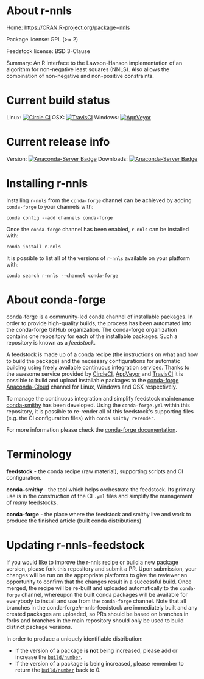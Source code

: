 About r-nnls
============

Home: https://CRAN.R-project.org/package=nnls

Package license: GPL (>= 2)

Feedstock license: BSD 3-Clause

Summary: An R interface to the Lawson-Hanson implementation of an algorithm for non-negative least squares (NNLS).  Also allows the combination of non-negative and non-positive constraints.



Current build status
====================

Linux: [![Circle CI](https://circleci.com/gh/conda-forge/r-nnls-feedstock.svg?style=shield)](https://circleci.com/gh/conda-forge/r-nnls-feedstock)
OSX: [![TravisCI](https://travis-ci.org/conda-forge/r-nnls-feedstock.svg?branch=master)](https://travis-ci.org/conda-forge/r-nnls-feedstock)
Windows: [![AppVeyor](https://ci.appveyor.com/api/projects/status/github/conda-forge/r-nnls-feedstock?svg=True)](https://ci.appveyor.com/project/conda-forge/r-nnls-feedstock/branch/master)

Current release info
====================
Version: [![Anaconda-Server Badge](https://anaconda.org/conda-forge/r-nnls/badges/version.svg)](https://anaconda.org/conda-forge/r-nnls)
Downloads: [![Anaconda-Server Badge](https://anaconda.org/conda-forge/r-nnls/badges/downloads.svg)](https://anaconda.org/conda-forge/r-nnls)

Installing r-nnls
=================

Installing `r-nnls` from the `conda-forge` channel can be achieved by adding `conda-forge` to your channels with:

```
conda config --add channels conda-forge
```

Once the `conda-forge` channel has been enabled, `r-nnls` can be installed with:

```
conda install r-nnls
```

It is possible to list all of the versions of `r-nnls` available on your platform with:

```
conda search r-nnls --channel conda-forge
```


About conda-forge
=================

conda-forge is a community-led conda channel of installable packages.
In order to provide high-quality builds, the process has been automated into the
conda-forge GitHub organization. The conda-forge organization contains one repository
for each of the installable packages. Such a repository is known as a *feedstock*.

A feedstock is made up of a conda recipe (the instructions on what and how to build
the package) and the necessary configurations for automatic building using freely
available continuous integration services. Thanks to the awesome service provided by
[CircleCI](https://circleci.com/), [AppVeyor](http://www.appveyor.com/)
and [TravisCI](https://travis-ci.org/) it is possible to build and upload installable
packages to the [conda-forge](https://anaconda.org/conda-forge)
[Anaconda-Cloud](http://docs.anaconda.org/) channel for Linux, Windows and OSX respectively.

To manage the continuous integration and simplify feedstock maintenance
[conda-smithy](http://github.com/conda-forge/conda-smithy) has been developed.
Using the ``conda-forge.yml`` within this repository, it is possible to re-render all of
this feedstock's supporting files (e.g. the CI configuration files) with ``conda smithy rerender``.

For more information please check the [conda-forge documentation](https://conda-forge.org/docs/).

Terminology
===========

**feedstock** - the conda recipe (raw material), supporting scripts and CI configuration.

**conda-smithy** - the tool which helps orchestrate the feedstock.
                   Its primary use is in the construction of the CI ``.yml`` files
                   and simplify the management of *many* feedstocks.

**conda-forge** - the place where the feedstock and smithy live and work to
                  produce the finished article (built conda distributions)


Updating r-nnls-feedstock
=========================

If you would like to improve the r-nnls recipe or build a new
package version, please fork this repository and submit a PR. Upon submission,
your changes will be run on the appropriate platforms to give the reviewer an
opportunity to confirm that the changes result in a successful build. Once
merged, the recipe will be re-built and uploaded automatically to the
`conda-forge` channel, whereupon the built conda packages will be available for
everybody to install and use from the `conda-forge` channel.
Note that all branches in the conda-forge/r-nnls-feedstock are
immediately built and any created packages are uploaded, so PRs should be based
on branches in forks and branches in the main repository should only be used to
build distinct package versions.

In order to produce a uniquely identifiable distribution:
 * If the version of a package **is not** being increased, please add or increase
   the [``build/number``](http://conda.pydata.org/docs/building/meta-yaml.html#build-number-and-string).
 * If the version of a package **is** being increased, please remember to return
   the [``build/number``](http://conda.pydata.org/docs/building/meta-yaml.html#build-number-and-string)
   back to 0.